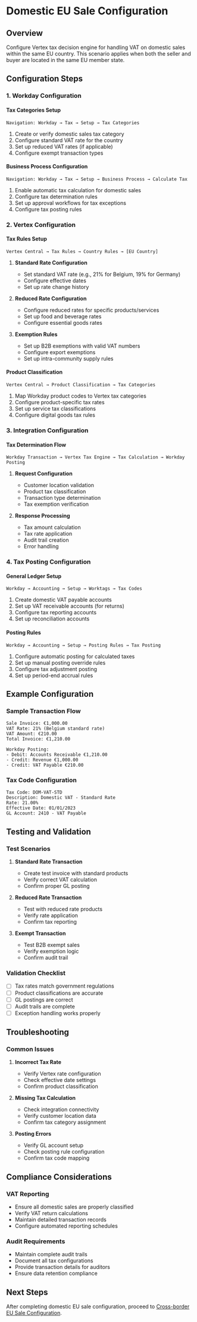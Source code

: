 # Domestic EU Sale Configuration

## Overview
Configure Vertex tax decision engine for handling VAT on domestic sales within the same EU country. This scenario applies when both the seller and buyer are located in the same EU member state.

## Configuration Steps

### 1. Workday Configuration

#### Tax Categories Setup
```
Navigation: Workday → Tax → Setup → Tax Categories
```

1. Create or verify domestic sales tax category
2. Configure standard VAT rate for the country
3. Set up reduced VAT rates (if applicable)
4. Configure exempt transaction types

#### Business Process Configuration
```
Navigation: Workday → Tax → Setup → Business Process → Calculate Tax
```

1. Enable automatic tax calculation for domestic sales
2. Configure tax determination rules
3. Set up approval workflows for tax exceptions
4. Configure tax posting rules

### 2. Vertex Configuration

#### Tax Rules Setup
```
Vertex Central → Tax Rules → Country Rules → [EU Country]
```

1. **Standard Rate Configuration**
   - Set standard VAT rate (e.g., 21% for Belgium, 19% for Germany)
   - Configure effective dates
   - Set up rate change history

2. **Reduced Rate Configuration**
   - Configure reduced rates for specific products/services
   - Set up food and beverage rates
   - Configure essential goods rates

3. **Exemption Rules**
   - Set up B2B exemptions with valid VAT numbers
   - Configure export exemptions
   - Set up intra-community supply rules

#### Product Classification
```
Vertex Central → Product Classification → Tax Categories
```

1. Map Workday product codes to Vertex tax categories
2. Configure product-specific tax rates
3. Set up service tax classifications
4. Configure digital goods tax rules

### 3. Integration Configuration

#### Tax Determination Flow
```
Workday Transaction → Vertex Tax Engine → Tax Calculation → Workday Posting
```

1. **Request Configuration**
   - Customer location validation
   - Product tax classification
   - Transaction type determination
   - Tax exemption verification

2. **Response Processing**
   - Tax amount calculation
   - Tax rate application
   - Audit trail creation
   - Error handling

### 4. Tax Posting Configuration

#### General Ledger Setup
```
Workday → Accounting → Setup → Worktags → Tax Codes
```

1. Create domestic VAT payable accounts
2. Set up VAT receivable accounts (for returns)
3. Configure tax reporting accounts
4. Set up reconciliation accounts

#### Posting Rules
```
Workday → Accounting → Setup → Posting Rules → Tax Posting
```

1. Configure automatic posting for calculated taxes
2. Set up manual posting override rules
3. Configure tax adjustment posting
4. Set up period-end accrual rules

## Example Configuration

### Sample Transaction Flow
```
Sale Invoice: €1,000.00
VAT Rate: 21% (Belgium standard rate)
VAT Amount: €210.00
Total Invoice: €1,210.00

Workday Posting:
- Debit: Accounts Receivable €1,210.00
- Credit: Revenue €1,000.00
- Credit: VAT Payable €210.00
```

### Tax Code Configuration
```
Tax Code: DOM-VAT-STD
Description: Domestic VAT - Standard Rate
Rate: 21.00%
Effective Date: 01/01/2023
GL Account: 2410 - VAT Payable
```

## Testing and Validation

### Test Scenarios
1. **Standard Rate Transaction**
   - Create test invoice with standard products
   - Verify correct VAT calculation
   - Confirm proper GL posting

2. **Reduced Rate Transaction**
   - Test with reduced rate products
   - Verify rate application
   - Confirm tax reporting

3. **Exempt Transaction**
   - Test B2B exempt sales
   - Verify exemption logic
   - Confirm audit trail

### Validation Checklist
- [ ] Tax rates match government regulations
- [ ] Product classifications are accurate
- [ ] GL postings are correct
- [ ] Audit trails are complete
- [ ] Exception handling works properly

## Troubleshooting

### Common Issues
1. **Incorrect Tax Rate**
   - Verify Vertex rate configuration
   - Check effective date settings
   - Confirm product classification

2. **Missing Tax Calculation**
   - Check integration connectivity
   - Verify customer location data
   - Confirm tax category assignment

3. **Posting Errors**
   - Verify GL account setup
   - Check posting rule configuration
   - Confirm tax code mapping

## Compliance Considerations

### VAT Reporting
- Ensure all domestic sales are properly classified
- Verify VAT return calculations
- Maintain detailed transaction records
- Configure automated reporting schedules

### Audit Requirements
- Maintain complete audit trails
- Document all tax configurations
- Provide transaction details for auditors
- Ensure data retention compliance

## Next Steps
After completing domestic EU sale configuration, proceed to [Cross-border EU Sale Configuration](crossborder-eu-sale.md).
